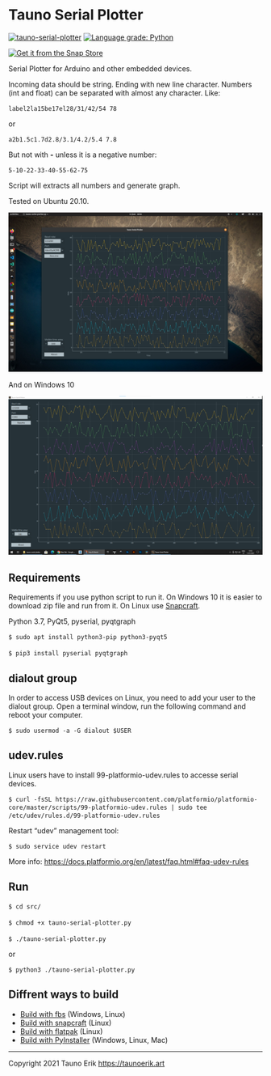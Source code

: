 # Tauno Serial Plotter
[![tauno-serial-plotter](https://snapcraft.io/tauno-serial-plotter/badge.svg)](https://snapcraft.io/tauno-serial-plotter)
[![Language grade: Python](https://img.shields.io/lgtm/grade/python/g/taunoe/tauno-serial-plotter.svg?logo=lgtm&logoWidth=18)](https://lgtm.com/projects/g/taunoe/tauno-serial-plotter/context:python)

[![Get it from the Snap Store](https://snapcraft.io/static/images/badges/en/snap-store-white.svg)](https://snapcraft.io/tauno-serial-plotter)

Serial Plotter for Arduino and other embedded devices.

Incoming data should be string. Ending with new line character. Numbers (int and float) can be separated with almost any character.
Like:

    label2la15be17el28/31/42/54 78

or

    a2b1.5c1.7d2.8/3.1/4.2/5.4 7.8

But not with **-** unless it is a negative number:

    5-10-22-33-40-55-62-75

Script will extracts all numbers and generate graph.

Tested on Ubuntu 20.10.

![Screenshot on ubuntu](./img/screenshot.png)

And on Windows 10

![Screenshot on ubuntu](./img/screenshot_win10.png)

## Requirements

Requirements if you use python script to run it. On Windows 10 it is easier to download zip file and run from it. On Linux use [Snapcraft](https://snapcraft.io/tauno-serial-plotter).

Python 3.7, PyQt5, pyserial, pyqtgraph

    $ sudo apt install python3-pip python3-pyqt5

    $ pip3 install pyserial pyqtgraph

## dialout group
In order to access USB devices on Linux, you need to add your user to the dialout group. Open a terminal window, run the following command and reboot your computer.

    $ sudo usermod -a -G dialout $USER

## udev.rules

Linux users have to install 99-platformio-udev.rules to accesse serial devices.

    $ curl -fsSL https://raw.githubusercontent.com/platformio/platformio-core/master/scripts/99-platformio-udev.rules | sudo tee /etc/udev/rules.d/99-platformio-udev.rules

Restart “udev” management tool:

    $ sudo service udev restart

More info: https://docs.platformio.org/en/latest/faq.html#faq-udev-rules

## Run
    $ cd src/
    
    $ chmod +x tauno-serial-plotter.py

    $ ./tauno-serial-plotter.py

or 

    $ python3 ./tauno-serial-plotter.py


## Diffrent ways to build

 - [Build with fbs](doc/Build-fbs.md) (Windows, Linux)
 - [Build with snapcraft](doc/Build-snap.md) (Linux)
 - [Build with flatpak](doc/Build-flatpak.md) (Linux)
 - [Build with PyInstaller](doc/pyinstaller.md) (Windows, Linux, Mac)
 
 ___

Copyright 2021 Tauno Erik https://taunoerik.art
